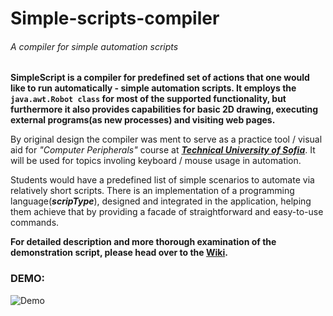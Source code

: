 # Simple-scripts-compiler
<h6>A compiler for simple automation scripts</h6>

**SimpleScript is a compiler for predefined set of actions that one would like to run automatically - simple automation scripts. It employs the `java.awt.Robot class` for most of the supported functionality, but furthermore it also provides capabilities for basic 2D drawing, executing external programs(as new processes) and visiting web pages.**     

By original design the compiler was ment to serve as a practice tool / visual aid for _"Computer Peripherals"_ course at [_**Technical University of Sofia**_](http://tu-sofia.bg/). It will be used for topics involing keyboard / mouse usage in automation.   

Students would have a predefined list of simple scenarios to automate via relatively short scripts. There is an implementation of a programming language(_**scripType**_), designed and integrated in the application, helping them achieve that by providing a facade of straightforward and easy-to-use commands.  

**For detailed description and more thorough examination of the demonstration script, please head over to the [Wiki](https://github.com/gIliev94/Simple-scripts-compiler/wiki).**


<h3>DEMO:</h3>

![Demo](https://github.com/gIliev94/Simple-scripts-compiler/blob/master/SimpleScript/wiki/demo.gif)
